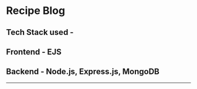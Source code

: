 # Recipe Blog
## Tech Stack used -
## Frontend - EJS
## Backend - Node.js, Express.js, MongoDB
-----------------------------------------
